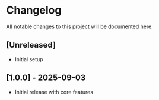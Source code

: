 # Changelog

All notable changes to this project will be documented here.

## [Unreleased]
- Initial setup

## [1.0.0] - 2025-09-03
- Initial release with core features
